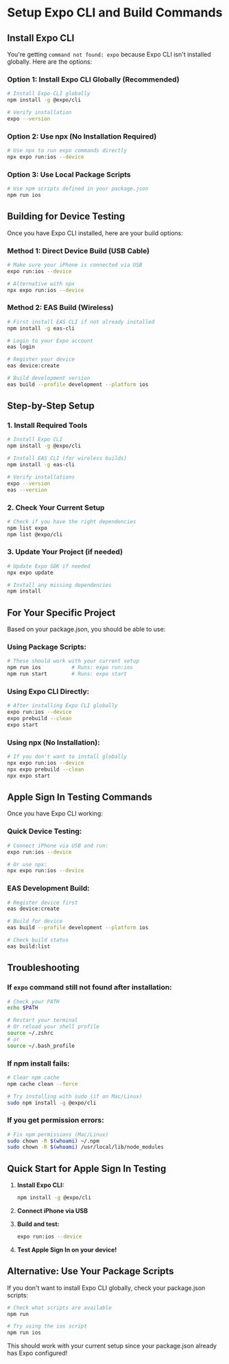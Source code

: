 # Setup Expo CLI and Build Commands

## Install Expo CLI

You're getting `command not found: expo` because Expo CLI isn't installed globally. Here are the options:

### Option 1: Install Expo CLI Globally (Recommended)
```bash
# Install Expo CLI globally
npm install -g @expo/cli

# Verify installation
expo --version
```

### Option 2: Use npx (No Installation Required)
```bash
# Use npx to run expo commands directly
npx expo run:ios --device
```

### Option 3: Use Local Package Scripts
```bash
# Use npm scripts defined in your package.json
npm run ios
```

## Building for Device Testing

Once you have Expo CLI installed, here are your build options:

### Method 1: Direct Device Build (USB Cable)
```bash
# Make sure your iPhone is connected via USB
expo run:ios --device

# Alternative with npx
npx expo run:ios --device
```

### Method 2: EAS Build (Wireless)
```bash
# First install EAS CLI if not already installed
npm install -g eas-cli

# Login to your Expo account
eas login

# Register your device
eas device:create

# Build development version
eas build --profile development --platform ios
```

## Step-by-Step Setup

### 1. Install Required Tools
```bash
# Install Expo CLI
npm install -g @expo/cli

# Install EAS CLI (for wireless builds)
npm install -g eas-cli

# Verify installations
expo --version
eas --version
```

### 2. Check Your Current Setup
```bash
# Check if you have the right dependencies
npm list expo
npm list @expo/cli
```

### 3. Update Your Project (if needed)
```bash
# Update Expo SDK if needed
npx expo update

# Install any missing dependencies
npm install
```

## For Your Specific Project

Based on your package.json, you should be able to use:

### Using Package Scripts:
```bash
# These should work with your current setup
npm run ios          # Runs: expo run:ios
npm run start        # Runs: expo start
```

### Using Expo CLI Directly:
```bash
# After installing Expo CLI globally
expo run:ios --device
expo prebuild --clean
expo start
```

### Using npx (No Installation):
```bash
# If you don't want to install globally
npx expo run:ios --device
npx expo prebuild --clean
npx expo start
```

## Apple Sign In Testing Commands

Once you have Expo CLI working:

### Quick Device Testing:
```bash
# Connect iPhone via USB and run:
expo run:ios --device

# Or use npx:
npx expo run:ios --device
```

### EAS Development Build:
```bash
# Register device first
eas device:create

# Build for device
eas build --profile development --platform ios

# Check build status
eas build:list
```

## Troubleshooting

### If `expo` command still not found after installation:
```bash
# Check your PATH
echo $PATH

# Restart your terminal
# Or reload your shell profile
source ~/.zshrc
# or
source ~/.bash_profile
```

### If npm install fails:
```bash
# Clear npm cache
npm cache clean --force

# Try installing with sudo (if on Mac/Linux)
sudo npm install -g @expo/cli
```

### If you get permission errors:
```bash
# Fix npm permissions (Mac/Linux)
sudo chown -R $(whoami) ~/.npm
sudo chown -R $(whoami) /usr/local/lib/node_modules
```

## Quick Start for Apple Sign In Testing

1. **Install Expo CLI:**
   ```bash
   npm install -g @expo/cli
   ```

2. **Connect iPhone via USB**

3. **Build and test:**
   ```bash
   expo run:ios --device
   ```

4. **Test Apple Sign In on your device!**

## Alternative: Use Your Package Scripts

If you don't want to install Expo CLI globally, check your package.json scripts:

```bash
# Check what scripts are available
npm run

# Try using the ios script
npm run ios
```

This should work with your current setup since your package.json already has Expo configured!
